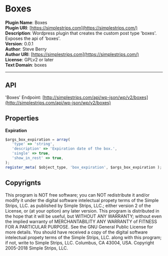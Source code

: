 # Boxes     

**Plugin Name**: Boxes      
**Plugin URI**: [https://simplestrips.com](https://simplestrips.com/)      
**Description**: Wordpress plugin that creates the custom post type 'boxes'. Exposes the api of 'boxes'.      
**Version**: 0.0.1      
**Author**: Steve Berry      
**Author URI**:  [https://simplestrips.com](https://simplestrips.com/)      
**License**: GPLv2 or later      
**Text Domain**: boxes      

---         

## API        
'Boxes' Endpoint: [http://simplestrips.com/api/wp-json/wp/v2/boxes](http://simplestrips.com/api/wp-json/wp/v2/boxes)          


## Properties         

**Expiration**     
```javascript      
$args_box_expiration = array(                  
   'type' => 'string',         
   'description' => 'Expiration date of the box.',         
   'single' => true,         
   'show_in_rest' => true,         
);         
register_meta( $object_type, 'box_expiration', $args_box_expiration );         
```      



## Copyrignts         
This program is NOT free software; you can NOT redistribute it and/or modify it under the digital software intelectual propety terms of the Simple Strips, LLC. as published by Simple Strips, LLC.; either version 2 of the License, or (at your option) any later version. This program is distributed in the hope that it will be useful, but WITHOUT ANY WARRANTY; without even the implied warranty of MERCHANTABILITY ANY WARRANTY of FITNESS FOR A PARTICULAR PURPOSE. See the GNU General Public License for more details. You should have received a copy of the digital software intelectual propety terms of the Simple Strips, LLC. along with this program; if not, write to Simple Strips, LLC. Columbus, CA 43004, USA. Copyright 2005-2018 Simple Strips, LLC.          



